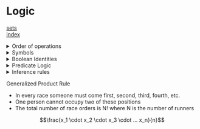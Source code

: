 
# Logic

[sets](sets.md) </br>
[index](index.md)

<details> <summary>Order of operations</summary>




1. $\neg$ 
2. $\land$ 
3. $\lor$
4. $\rightarrow$
5. $\leftrightarrow$

</summary> </details>

<details> <summary>Symbols</summary>

- $A \land B == A . B == A \times B == AB$
 $A \oplus B == \lnot AB + \lnot BA$

Symbol | LaTex | meaning
-------|-------|-------
$\land$ | land | logical and
$\forall$ | forall | for every member in set
$\lor$ | lor | logical or
$\oplus$ | oplus | xor
$\exists$ | exists | there exists at least one
$\exists!$ | exists! | there exists only one
$\nexists$ | nexists | there is no


Symbol | LaTex | meaning
-------|-------|-------

![logic-gates](logic-gates.png) </br>





</summary> </details>




<details> <summary>Boolean Identities</summary>


Name | Identity
-----|---------
Additive | x + 0 x
x.0 = 0 | 
x + 1 = 1
x * 1 = x
x * x = x
x * x = x
x + !x = 1
x * !x = 0

x + yz = (x+y)(x+z)



</summary> </details>


<details> <summary>Predicate Logic</summary>

- Useful for more generalized statements </br>
P(x): x is an odd number </br>
P(2) = F </br>
$\forall x P(x) = F$ </br>



<hr>

#### Convert english into predicate logic expression
1. Read and try to understand the sentence
2. Find the domain in the statement
3. Find the quantfiers in the statement
4. Rewrite the statement so that the domain and quantifiers are visible
5. Write the statement with variables


</summary> </details>



<details> <summary>Inference rules</summary>


Inference| Another | how to remember
----|--------------|-------------------
Simplification </br> $p \land q$ </br> $\therefore p$ </br> $\therefore q$| Conjunction </br> $p$</br>  $q$ </br> $\therefore p \land q$ </br> | Simplification - S for Separate  </br> Conjunction - Conjoin the premesis with $\land$
Modus ponens </br> $p$ </br>  $p \rightarrow q$ </br> $\therefore q$ </br> | Modus tollens </br> $\neg q$ </br> $p \rightarrow q$ </br> $\therefore \neg p$ </br>
Hypothetical syllogism </br> $p \rightarrow q$ </br> $q \rightarrow r$ </br> $\therefore p \rightarrow r$ </br> | Disjunctive syllogism </br> $p \lor q$ </br> $\neg p$ </br> $\therefore q$ </br>
Addition </br> p </br> $\therefore p \lor q$ </br> | Resolution </br> $p \lor q$ </br> $\neg p \lor r$ </br> $\therefore q \lor r$



<hr>







Type | Generalization | Instantiation
-----|----------------|------
Universal | $\forall x (x \subset y)$ </br> $\therefore (x \subset)$
Existential | $\exists_x S(x)$ </br> s(neptune)


</summary> </details>









Generalized Product Rule </br>
- In every race someone must come first, second, third, fourth, etc.
- One person cannot occupy two of these positions
- The total number of race orders is N! where N is the number of runners


$$\frac{x_1 \cdot x_2 \cdot x_3 \cdot ... x_n}{n}$$



